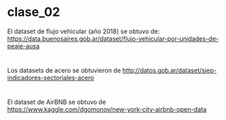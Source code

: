 # clase_02
El dataset de flujo vehicular (año 2018) se obtuvo de: https://data.buenosaires.gob.ar/dataset/flujo-vehicular-por-unidades-de-peaje-ausa
#
Los datasets de acero se obtuvieron de http://datos.gob.ar/dataset/siep-indicadores-sectoriales-acero
# 
El dataset de AirBNB se obtuvo de https://www.kaggle.com/dgomonov/new-york-city-airbnb-open-data

